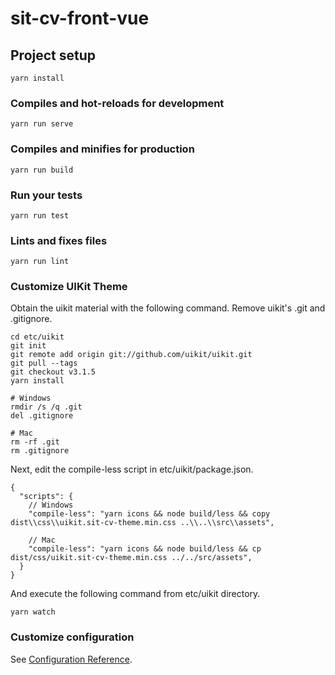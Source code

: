 # sit-cv-front-vue

## Project setup
```
yarn install
```

### Compiles and hot-reloads for development
```
yarn run serve
```

### Compiles and minifies for production
```
yarn run build
```

### Run your tests
```
yarn run test
```

### Lints and fixes files
```
yarn run lint
```

### Customize UIKit Theme

Obtain the uikit material with the following command. Remove uikit's .git and .gitignore.

```
cd etc/uikit
git init
git remote add origin git://github.com/uikit/uikit.git
git pull --tags
git checkout v3.1.5
yarn install

# Windows
rmdir /s /q .git
del .gitignore

# Mac
rm -rf .git
rm .gitignore
```

Next, edit the compile-less script in etc/uikit/package.json.

```
{
  "scripts": {
    // Windows
    "compile-less": "yarn icons && node build/less && copy dist\\css\\uikit.sit-cv-theme.min.css ..\\..\\src\\assets",

    // Mac
    "compile-less": "yarn icons && node build/less && cp dist/css/uikit.sit-cv-theme.min.css ../../src/assets",
  }
}
```

And execute the following command from etc/uikit directory.

```
yarn watch
```

### Customize configuration
See [Configuration Reference](https://cli.vuejs.org/config/).
